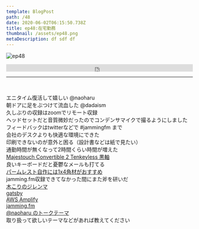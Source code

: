 ```yaml
---  
template: BlogPost  
path: /48 
date: 2020-06-02T06:15:50.738Z  
title: ep48:在宅勤務
thumbnail: /assets/ep48.png
metaDescription: df sdf df  
---  
```

![ep48](/assets/ep48.png)  

<iframe width="100%" height="20" scrolling="no" frameborder="no" allow="autoplay" src="https://w.soundcloud.com/player/?url=https%3A//api.soundcloud.com/tracks/833210599&color=%23ff5500&inverse=false&auto_play=false&show_user=true"></iframe>
</br>

***
  
</br>

エニタイム復活して嬉しい @naoharu  
朝ドアに足をぶつけて流血した @dadaism  
久しぶりの収録はzoomでリモート収録  
ヘッドセットだと音質微妙だったのでコンデンサマイクで撮るようにしました  
フィードバックはtwitterなどで #jammingfm まで  
会社のデスクよりも快適な環境にできた   
印刷できないのが意外と困る（設計書などは紙で見たい）  
通勤時間が無くなって2時間くらい時間が増えた  
[Majestouch Convertible 2 Tenkeyless 黒軸](https://www.diatec.co.jp/products/det.php?prod_c=2637)  
良いキーボードだと憂鬱なメールも打てる  
[パームレスト自作には1x4角材がおすすめ](https://blog.skeg.jp/archives/2017/06/palm-rest-diy.html)  
jamming.fm収録できてなかった間にまた斧を研いだ  
[木こりのジレンマ](https://jamming.fm/32)  
[gatsby](https://www.gatsbyjs.org/)  
[AWS Amplify](https://aws.amazon.com/jp/amplify/)  
[jamming.fm](https://jamming.fm/)  
[@naoharu のトークテーマ](https://twitter.com/search?q=%23%E3%83%88%E3%83%BC%E3%82%AF%E3%83%86%E3%83%BC%E3%83%9E%E3%81%AB%E8%BF%BD%E5%8A%A0&src=typed_query&f=live)  
取り扱って欲しいテーマなどがあれば教えてください  